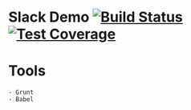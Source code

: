 # Slack Demo [![Build Status](https://travis-ci.org/bensoft2k5/stack-demo-server.svg?branch=master)](https://travis-ci.org/bensoft2k5/stack-demo-server) [![Test Coverage](https://api.codeclimate.com/v1/badges/a99a88d28ad37a79dbf6/test_coverage)](https://codeclimate.com/github/codeclimate/codeclimate/test_coverage)
 

# Tools
    - Grunt
    - Babel 
    